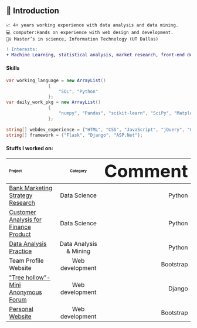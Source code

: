 <!--
**KarenDong/KarenDong** is a ✨ _special_ ✨ repository because its `README.md` (this file) appears on your GitHub profile.

Here are some ideas to get you started:

- 🔭 I’m currently working on ...
- 🌱 I’m currently learning ...
- 👯 I’m looking to collaborate on ...
- 🤔 I’m looking for help with ...
- 💬 Ask me about ...
- 📫 How to reach me: ...
- 😄 Pronouns: ...
- ⚡ Fun fact: ...
-->

## 👋 Introduction

    📈 4+ years working experience with data analysis and data mining. 
    💻 computer:Hands on experience with web design and development.
    🙆‍♀️ Master’s in science, Information Technology (UT Dallas)

```diff
! Interests:
+ Machine Learning, statistical analysis, market research, front-end design, fin-tech. AND⚽!!!
```

#### Skills
```c#
var working_language = new ArrayList()
				{
					"SQL", "Python"
				};
var daily_work_pkg = new ArrayList()
				{
					"numpy", "Pandas", "scikit-learn", "SciPy", "Matplotlib", "seaborn"
				};
					
string[] webdev_experience = {"HTML", "CSS", "JavaScript", "jQuery", "C#"};
string[] framework = {"Flask", "Django", "ASP.Net"};
```

#### Stuffs I worked on:


| <font size=1>Project</font> | <font size=1>Category</font> | <font size=13>Comment</font> |
| :------------ |:---------------:| -----:|
|[Bank Marketing Strategy Research](https://github.com/KarenDong/bank_marketing)    | Data Science | Python |
|[Customer Analysis for Finance Product](https://github.com/KarenDong/Customer_Analysis_with_Python) | Data Science        | Python |
|[Data Analysis Practice](https://github.com/KarenDong/Project_DataAnalysis)    | Data Analysis & Mining        |   Python |
|Team Profile Website | Web development        | Bootstrap |
|["Tree hollow"-Mini Anonymous Forum](https://github.com/KarenDong/treehollow)     | Web development | Django |
|[Personal Website](https://github.com/KarenDong/portfolio)     | Web development        |   Bootstrap |

